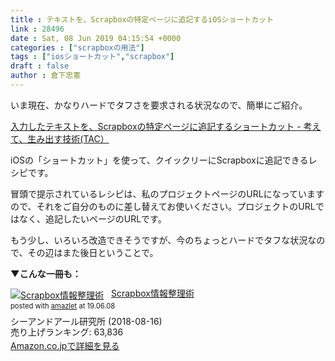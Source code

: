 ```yaml
---
title : テキストを、Scrapboxの特定ページに追記するiOSショートカット
link : 28496
date : Sat, 08 Jun 2019 04:15:54 +0000
categories : ["scrapboxの用法"]
tags : ["iosショートカット","scrapbox"]
draft : false
author : 倉下忠憲
---
```


いま現在、かなりハードでタフさを要求される状況なので、簡単にご紹介。

<a href="https://scrapbox.io/thinkandcreateteck/%E5%85%A5%E5%8A%9B%E3%81%97%E3%81%9F%E3%83%86%E3%82%AD%E3%82%B9%E3%83%88%E3%82%92%E3%80%81Scrapbox%E3%81%AE%E7%89%B9%E5%AE%9A%E3%83%9A%E3%83%BC%E3%82%B8%E3%81%AB%E8%BF%BD%E8%A8%98%E3%81%99%E3%82%8B%E3%82%B7%E3%83%A7%E3%83%BC%E3%83%88%E3%82%AB%E3%83%83%E3%83%88">入力したテキストを、Scrapboxの特定ページに追記するショートカット - 考えて、生み出す技術(TAC）</a>

iOSの「ショートカット」を使って、クイックリーにScrapboxに追記できるレシピです。

冒頭で提示されているレシピは、私のプロジェクトページのURLになっていますので、それをご自分のものに差し替えてお使いください。プロジェクトのURLではなく、追記したいページのURLです。

もう少し、いろいろ改造できそうですが、今のちょっとハードでタフな状況なので、その辺はまた後日ということで。

<strong>▼こんな一冊も：</strong>

<div class="amazlet-box" style="margin-bottom:0px;"><div class="amazlet-image" style="float:left;margin:0px 12px 1px 0px;"><a href="http://www.amazon.co.jp/exec/obidos/ASIN/B07GJFBWWZ/rashita1000-22/ref=nosim/" name="amazletlink" target="_blank"><img src="https://images-fe.ssl-images-amazon.com/images/I/51yMZ%2BQU40L._SL160_.jpg" alt="Scrapbox情報整理術" style="border: none;" /></a></div><div class="amazlet-info" style="line-height:120%; margin-bottom: 10px"><div class="amazlet-name" style="margin-bottom:10px;line-height:120%"><a href="http://www.amazon.co.jp/exec/obidos/ASIN/B07GJFBWWZ/rashita1000-22/ref=nosim/" name="amazletlink" target="_blank">Scrapbox情報整理術</a><div class="amazlet-powered-date" style="font-size:80%;margin-top:5px;line-height:120%">posted with <a href="http://www.amazlet.com/" title="amazlet" target="_blank">amazlet</a> at 19.06.08</div></div><div class="amazlet-detail">シーアンドアール研究所 (2018-08-16)<br />売り上げランキング: 63,836<br /></div><div class="amazlet-sub-info" style="float: left;"><div class="amazlet-link" style="margin-top: 5px"><a href="http://www.amazon.co.jp/exec/obidos/ASIN/B07GJFBWWZ/rashita1000-22/ref=nosim/" name="amazletlink" target="_blank">Amazon.co.jpで詳細を見る</a></div></div></div><div class="amazlet-footer" style="clear: left"></div></div>
